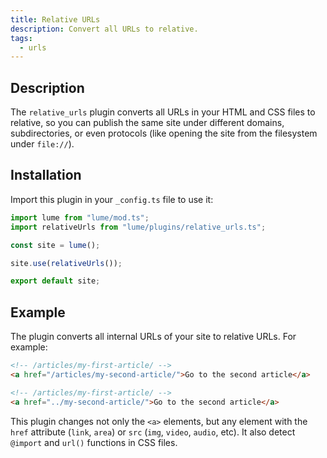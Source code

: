 ```yaml
---
title: Relative URLs
description: Convert all URLs to relative.
tags:
  - urls
---
```


## Description

The `relative_urls` plugin converts all URLs in your HTML and CSS files to
relative, so you can publish the same site under different domains,
subdirectories, or even protocols (like opening the site from the filesystem
under `file://`).

## Installation

Import this plugin in your `_config.ts` file to use it:

```js
import lume from "lume/mod.ts";
import relativeUrls from "lume/plugins/relative_urls.ts";

const site = lume();

site.use(relativeUrls());

export default site;
```

## Example

The plugin converts all internal URLs of your site to relative URLs. For
example:

<lume-code>

```html {title="Input"}
<!-- /articles/my-first-article/ -->
<a href="/articles/my-second-article/">Go to the second article</a>
```

```html {title="Output"}
<!-- /articles/my-first-article/ -->
<a href="../my-second-article/">Go to the second article</a>
```

</lume-code>

This plugin changes not only the `<a>` elements, but any element with the `href`
attribute (`link`, `area`) or `src` (`img`, `video`, `audio`, etc). It also
detect `@import` and `url()` functions in CSS files.
